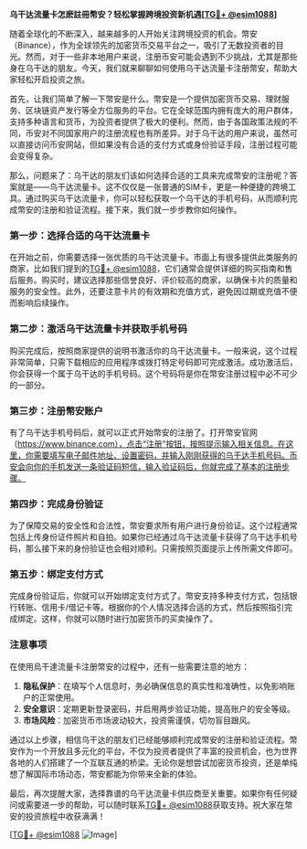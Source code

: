 **乌干达流量卡怎麽註冊幣安？轻松掌握跨境投资新机遇[[TG💪+ @esim1088](https://t.me/s/esim1088)]**

随着全球化的不断深入，越来越多的人开始关注跨境投资的机会。幣安（Binance），作为全球领先的加密货币交易平台之一，吸引了无数投资者的目光。然而，对于一些非本地用户来说，注册币安可能会遇到不少挑战，尤其是那些身在乌干达的朋友。今天，我们就来聊聊如何使用乌干达流量卡注册幣安，帮助大家轻松开启投资之旅。

首先，让我们简单了解一下幣安是什么。幣安是一个提供加密货币交易、理财服务、区块链资产发行等全方位服务的平台。它在全球范围内拥有庞大的用户群体，支持多种语言和货币，为投资者提供了极大的便利。然而，由于各国政策法规的不同，币安对不同国家用户的注册流程也有所差异。对于乌干达的用户来说，虽然可以直接访问币安网站，但如果没有合适的支付方式或身份验证手段，注册过程可能会变得复杂。

那么，问题来了：乌干达的朋友们该如何选择合适的工具来完成幣安的注册呢？答案就是——乌干达流量卡。这不仅仅是一张普通的SIM卡，更是一种便捷的跨境工具。通过购买乌干达流量卡，你可以轻松获取一个乌干达的手机号码，从而顺利完成幣安的注册和验证流程。接下来，我们就一步步教你如何操作。

### 第一步：选择合适的乌干达流量卡

在开始之前，你需要选择一张优质的乌干达流量卡。市面上有很多提供此类服务的商家，比如我们提到的[TG💪+ @esim1088](https://t.me/s/esim1088)，它们通常会提供详细的购买指南和售后服务。购买时，建议选择那些信誉良好、评价较高的商家，以确保卡片的质量和服务的安全性。此外，还要注意卡片的有效期和充值方式，避免因过期或充值不便而影响后续操作。

### 第二步：激活乌干达流量卡并获取手机号码

购买完成后，按照商家提供的说明书激活你的乌干达流量卡。一般来说，这个过程非常简单，只需下载相应的应用程序或拨打特定号码即可完成激活。成功激活后，你会获得一个属于乌干达的手机号码。这个号码将是你在幣安注册过程中必不可少的一部分。

### 第三步：注册幣安账户

有了乌干达手机号码后，就可以正式开始幣安的注册了。打开幣安官网（https://www.binance.com），点击“注册”按钮，按照提示输入相关信息。在这里，你需要填写电子邮件地址、设置密码，并输入刚刚获得的乌干达手机号码。币安会向你的手机发送一条验证码短信，输入验证码后，你就完成了基本的注册步骤。

### 第四步：完成身份验证

为了保障交易的安全性和合法性，幣安要求所有用户进行身份验证。这个过程通常包括上传身份证件照片和自拍。如果你已经通过乌干达流量卡获得了乌干达手机号码，那么接下来的身份验证也会相对顺利。只需按照页面提示上传所需文件即可。

### 第五步：绑定支付方式

完成身份验证后，你就可以开始绑定支付方式了。幣安支持多种支付方式，包括银行转账、信用卡/借记卡等。根据你的个人情况选择合适的方式，然后按照指引完成绑定。这样，你就可以随时进行加密货币的买卖操作了。

### 注意事项

在使用烏干達流量卡注册幣安的过程中，还有一些需要注意的地方：

1. **隐私保护**：在填写个人信息时，务必确保信息的真实性和准确性，以免影响账户的正常使用。
2. **安全意识**：定期更新登录密码，并启用两步验证功能，提高账户的安全等级。
3. **市场风险**：加密货币市场波动较大，投资需谨慎，切勿盲目跟风。

通过以上步骤，相信乌干达的朋友们已经能够顺利完成幣安的注册和验证流程。幣安作为一个开放且多元化的平台，不仅为投资者提供了丰富的投资机会，也为世界各地的人们搭建了一个互联互通的桥梁。无论你是想尝试加密货币投资，还是单纯想了解国际市场动态，幣安都能为你带来全新的体验。

最后，再次提醒大家，选择靠谱的乌干达流量卡供应商至关重要。如果你有任何疑问或需要进一步的帮助，可以随时联系[TG💪+ @esim1088](https://t.me/s/esim1088)获取支持。祝大家在幣安的投资旅程中收获满满！

[[TG💪+ @esim1088](https://t.me/s/esim1088) ![Image](https://i.postimg.cc/4NQfJmqS/Snipaste-2025-05-13-00-14-12.png)]